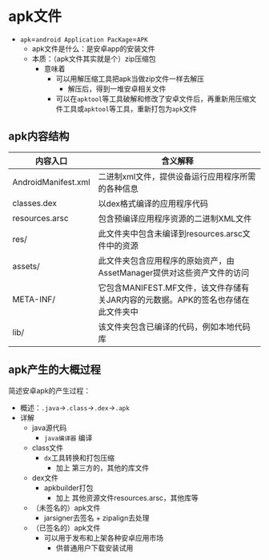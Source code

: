 # apk文件

* `apk`=`android Application PacKage`=`APK`
  * apk文件是什么：是安卓app的安装文件
  * 本质：（apk文件其实就是个）zip压缩包
    * 意味着
      * 可以用解压缩工具把apk当做zip文件一样去解压
        * 解压后，得到一堆安卓相关文件
      * 可以在`apktool`等工具破解和修改了安卓文件后，再重新用压缩文件工具或`apktool`等工具，重新打包为`apk`文件

## apk内容结构

| 内容入口 | 含义解释 |
| ------- | ------- |
| AndroidManifest.xml | 二进制xml文件，提供设备运行应用程序所需的各种信息 |
| classes.dex | 以dex格式编译的应用程序代码 |
| resources.arsc | 包含预编译应用程序资源的二进制XML文件 |
| res/ | 此文件夹中包含未编译到resources.arsc文件中的资源 |
| assets/ | 此文件夹包含应用程序的原始资产，由AssetManager提供对这些资产文件的访问 |
| META-INF/ | 它包含MANIFEST.MF文件，该文件存储有关JAR内容的元数据。APK的签名也存储在此文件夹中 |
| lib/ | 该文件夹包含已编译的代码，例如本地代码库 |

## apk产生的大概过程

简述安卓apk的产生过程：

* 概述：`.java`->`.class`->`.dex`->`.apk`
* 详解
  * java源代码
    * `java编译器` 编译
  * class文件
    * `dx`工具转换和打包压缩
      * 加上 第三方的，其他的库文件
  * dex文件
    * apkbuilder打包
      * 加上 其他资源文件resources.arsc，其他库等
  * （未签名的）apk文件
    * jarsigner去签名 + zipalign去处理
  * （已签名的）apk文件
    * 可以用于发布和上架各种安卓应用市场
      * 供普通用户下载安装试用
